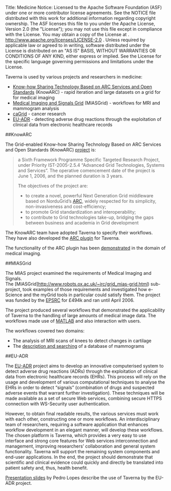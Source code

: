 Title:     Medicine
Notice:    Licensed to the Apache Software Foundation (ASF) under one
           or more contributor license agreements.  See the NOTICE file
           distributed with this work for additional information
           regarding copyright ownership.  The ASF licenses this file
           to you under the Apache License, Version 2.0 (the
           "License"); you may not use this file except in compliance
           with the License.  You may obtain a copy of the License at
           .
             http://www.apache.org/licenses/LICENSE-2.0
           .
           Unless required by applicable law or agreed to in writing,
           software distributed under the License is distributed on an
           "AS IS" BASIS, WITHOUT WARRANTIES OR CONDITIONS OF ANY
           KIND, either express or implied.  See the License for the
           specific language governing permissions and limitations
           under the License.

Taverna is used by various projects and researchers in medicine:

 - [Know-how Sharing Technology Based on ARC Services and Open Standards](#knowarc) (KnowARC) - 
      rapid iteration and large datasets on a grid for for medical imaging
 - [Medical Imaging and Signals Grid](#miasgrid) (MIASGrid) - 
      workflows for MRI and mammogram analysis
 - [caGrid](/introduction/related-projects#cagrid) - cancer research
 - [EU-ADR](#eu-adr) - detecting adverse drug reactions through the exploitation of clinical data from 
      electronic healthcare records

<a name="knowarc"></a>
##KnowARC

The Grid-enabled Know-how Sharing Technology Based on ARC Services and Open Standards (KnowARC) 
   [project](http://www.knowarc.eu/) is:  

> a Sixth Framework Programme Specific Targeted Research Project, under
> Priority IST-2005-2.5.4 “Advanced Grid Technologies, Systems and
> Services”. The operative comencement date of the project is June 1,
> 2006, and the planned duration is 3 years.
> 
> The objectives of the project are:
> 
>  - to create a novel, powerful Next Generation Grid middleware based on NorduGrid’s 
>     [ARC](http://www.nordugrid.org/), widely respected for its simplicity,
>     non-invasiveness and cost-efficiency;
>  - to promote Grid standardization and interoperability;
>  - to contribute to Grid technologies take-up, bridging the gaps between business and academia in Grid development

The KnowARC team have adopted Taverna to specify their workflows.  
They have also developed the [ARC plugin](/documentation/plugins#usecase_plugin) for Taverna.

The functionality of the ARC plugin has been [demonstrated](http://www.knowarc.eu/demos/) 
   in the domain of medical imaging.

<a name="miasgrid"></a>
##MIASGrid
                    
The MIAS project examined the requirements of Medical Imaging and Signals.  
The [MIASGrid]http://www.robots.ox.ac.uk/~irc/grid_mias-grid.html) sub-project, 
   took examples of those requirements and investigated how e-Science and the myGrid tools in particular could satisfy them. 
The project was funded by the [EPSRC](http://www.epsrc.ac.uk/) for £494k and ran until April 2006.

The project produced several workflows that demonstrated the applicability of Taverna to the handling 
   of large amounts of medical image data. 
The workflows made use of [MATLAB](http://www.mathworks.com/products/matlab/) and also interaction with users.

The workflows covered two domains:

 - The analysis of MRI scans of knees to detect changes in cartilage
 - The [description and searching](http://citeseerx.ist.psu.edu/viewdoc/download?doi=10.1.1.111.3846&rep=rep1&type=pdf) 
     of a database of mammograms

<a name="eu-adr"></a>
##EU-ADR

The [EU-ADR](http://euadr-project.org/) project aims to develop an innovative computerised system to 
  detect adverse drug reactions (ADRs) through the exploitation of clinical data from electronic healthcare records (EHRs). 
This process will rely on the usage and development of various computational techniques to analyse the EHRs in order to 
   detect “signals” (combination of drugs and suspected adverse events that warrant further investigation). 
These techniques will be made available as a set of secure Web services, combining secure HTTPS connection with 
   WS-Security user authentication.

However, to obtain final readable results, the various services must work with each other, constructing one or more workflows. 
An interdisciplinary team of researchers, requiring a software application that enhances workflow development in 
   an elegant manner, will develop these workflows. 
The chosen platform is Taverna, which provides a very easy to use interface and strong core features for 
   Web services interconnection and management, improving researchers’ collaboration and general system functionality. 
Taverna will support the remaining system components and end-user applications. 
In the end, the project should demonstrate that scientific and clinical evidence could quickly and 
   directly be translated into patient safety and, thus, health benefit.

[Presentation slides](http://www.taverna.org.uk/pages/wp-content/uploads/2010/10/EUADR_project.pdf) 
   by Pedro Lopes describe the use of Taverna by the EU-ADR project.
